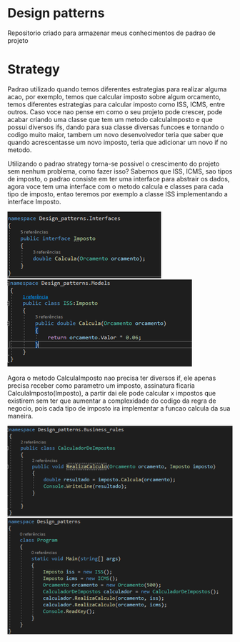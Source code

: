 # Design patterns
 Repositorio criado para armazenar meus conhecimentos de padrao de projeto
 
 # Strategy
 
<p>Padrao utilizado quando temos diferentes estrategias para realizar alguma acao, por exemplo, temos que calcular imposto sobre algum orcamento, temos diferentes estrategias para calcular imposto como ISS, ICMS, entre outros. Caso voce nao pense em como o seu projeto pode crescer, pode acabar criando uma classe que tem um metodo calculaImposto e que possui diversos ifs, dando para sua classe diversas funcoes e tornando o codigo muito maior, tambem um novo desenvolvedor teria que saber que quando acrescentasse um novo imposto, teria que adicionar um novo if no metodo.</p> 
<p>Utilizando o padrao strategy torna-se possivel o crescimento do projeto sem nenhum problema, como fazer isso? Sabemos que ISS, ICMS, sao tipos de imposto, o padrao consiste em ter uma interface para abstrair os dados, agora voce tem uma interface com o metodo calcula e classes para cada tipo de imposto, entao teremos por exemplo a classe ISS implementando a interface Imposto.</p> 
<img src="images/1.PNG"/>
<img src="images/2.PNG"/>
<p>Agora o metodo CalculaImposto nao precisa ter diversos if, ele apenas precisa receber como parametro um imposto, assinatura ficaria CalculaImposto(Imposto), a partir dai ele pode calcular x impostos que existirem sem ter que aumentar a complexidade do codigo da regra de negocio, pois cada tipo de imposto ira implementar a funcao calcula da sua maneira.</p>
<img src="images/3.PNG"/>
<img src="images/4.PNG"/>

 
 
